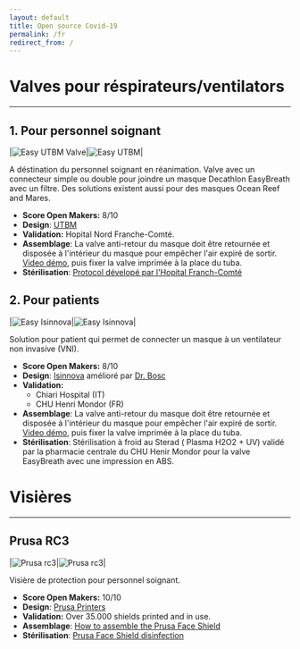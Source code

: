 ```yaml
---
layout: default
title: Open source Covid-19
permalink: /fr
redirect_from: /
---
```


# Valves pour réspirateurs/ventilators

---

## 1. Pour personnel soignant

|![Easy UTBM Valve](/../assets/easy_utbm_valve.jpg_raw=true)|![Easy UTBM](/../assets/easy_utbm_demo.png)|

A déstination du personnel soignant en réanimation. Valve avec un connecteur simple ou double pour joindre un masque Decathlon EasyBreath avec un filtre. Des solutions existent aussi pour des masques Ocean Reef and Mares.

- **Score Open Makers:** 8/10
- **Design**: [UTBM](https://www.utbm.fr/MASQUES-DECATHLON-VISIERE/)
- **Validation:** Hopital Nord Franche-Comté.
- **Assemblage**: La valve anti-retour du masque doit être retournée et disposée à l'intérieur du masque pour empêcher l'air expiré de sortir. [Video démo](https://drive.google.com/file/d/1UchvryPfM3arjVUCSJNI6lI4BAWmAw7S/view), puis fixer la valve imprimée à la place du tuba.
- **Stérilisation**: [Protocol dévelopé par l'Hopital Franch-Comté](https://www.utbm.fr/wp-content/uploads/2015/04/fiche_reflexe_masque_complet-2.pdf)

## 2. Pour patients

|![Easy Isinnova](/../assets/easy_isinnova_schema.jpg)|![Easy Isinnova](/../assets/easy_isinnova_demo.jpg)|

Solution pour patient qui permet de connecter un masque à un ventilateur non invasive (VNI).

- **Score Open Makers:** 8/10
- **Design**: [Isinnova](https://www.isinnova.it/easy-covid19-eng/) amélioré par [Dr. Bosc](http://docteurbosc.blogspot.com)
- **Validation:**
  - Chiari Hospital (IT)
  - CHU Henri Mondor (FR)
- **Assemblage**: La valve anti-retour du masque doit être retournée et disposée à l'intérieur du masque pour empêcher l'air expiré de sortir. [Video démo](https://drive.google.com/file/d/1UchvryPfM3arjVUCSJNI6lI4BAWmAw7S/view), puis fixer la valve imprimée à la place du tuba.
- **Stérilisation**: Stérilisation à froid au Sterad ( Plasma H2O2 + UV) validé par la pharmacie centrale du CHU Henir Mondor pour la valve EasyBreath avec une impression en ABS.

# Visières

---

## Prusa RC3

|![Prusa rc3](/../assets/prusa_demo_2.jpg)|![Prusa rc3](/../assets/prusa_demo.jpg)|

Visière de protection pour personnel soignant.

- **Score Open Makers:** 10/10
- **Design**: [Prusa Printers](https://www.prusaprinters.org/prints/25857-prusa-face-shield)
- **Validation:** Over 35.000 shields printed and in use.
- **Assemblage**: [How to assemble the Prusa Face Shield](https://manual.prusa3d.com/Guide/How+to+assemble+the+Prusa+Face+Shield+-+RC1-RC2-RC3/1527)
- **Stérilisation**: [Prusa Face Shield disinfection](https://help.prusa3d.com/en/article/prusa-face-shield-disinfection_125457)
